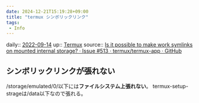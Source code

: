```yaml
---
date: 2024-12-21T15:19:28+09:00
title: "termux シンボリックリンク"
tags:
 - Info
---
```


daily:: [2022-09-14](Daily_Note/2022-09-14.md)
up:: [Termux](../Bar/App/Termux.md)
source:: [Is it possible to make work symlinks on mounted internal storage? · Issue #513 · termux/termux-app · GitHub](https://github.com/termux/termux-app/issues/513)

## シンボリックリンクが張れない
/storage/emulated/0/以下には**ファイルシステム上張れない**。
termux-setup-strageは/data以下なので張れる。

